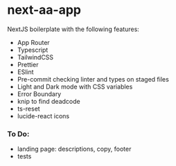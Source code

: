 # next-aa-app

NextJS boilerplate with the following features:

- App Router
- Typescript
- TailwindCSS
- Prettier
- ESlint
- Pre-commit checking linter and types on staged files
- Light and Dark mode with CSS variables
- Error Boundary
- knip to find deadcode
- ts-reset
- lucide-react icons

### To Do:

- landing page: descriptions, copy, footer
- tests
